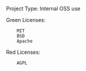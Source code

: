 Project Type: Internal OSS use

Green Licenses:

        MIT
        BSD
        Apache

Red Licenses:

        AGPL
